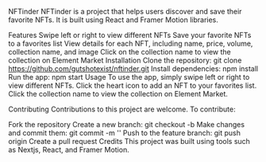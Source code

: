 NFTinder
NFTinder is a project that helps users discover and save their favorite NFTs. It is built using React and Framer Motion libraries.

Features
Swipe left or right to view different NFTs
Save your favorite NFTs to a favorites list
View details for each NFT, including name, price, volume, collection name, and image
Click on the collection name to view the collection on Element Market
Installation
Clone the repository: git clone https://github.com/gutshotexist/nftinder.git
Install dependencies: npm install
Run the app: npm start
Usage
To use the app, simply swipe left or right to view different NFTs. Click the heart icon to add an NFT to your favorites list. Click the collection name to view the collection on Element Market.

Contributing
Contributions to this project are welcome. To contribute:

Fork the repository
Create a new branch: git checkout -b <feature-name>
Make changes and commit them: git commit -m '<commit-message>'
Push to the feature branch: git push origin <feature-name>
Create a pull request
Credits
This project was built using tools such as Nextjs, React, and Framer Motion.
